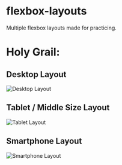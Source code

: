 # flexbox-layouts
Multiple flexbox layouts made for practicing.
# Holy Grail:
## Desktop Layout
![Desktop Layout](https://i.imgur.com/lkQ02AX.png)

## Tablet / Middle Size Layout
![Tablet Layout](https://i.imgur.com/McGFSFR.png)

## Smartphone Layout
![Smartphone Layout](https://i.imgur.com/19SwFiG.png)

